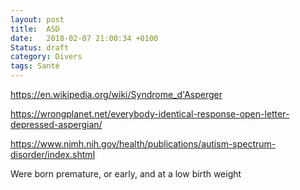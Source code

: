 ```yaml
---
layout: post
title:  ASD
date:   2018-02-07 21:00:34 +0100
Status: draft
category: Divers
tags: Santé
---
```


<https://en.wikipedia.org/wiki/Syndrome_d'Asperger>

<https://wrongplanet.net/everybody-identical-response-open-letter-depressed-aspergian/>

<https://www.nimh.nih.gov/health/publications/autism-spectrum-disorder/index.shtml>

Were born premature, or early, and at a low birth weight
